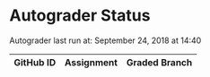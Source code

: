 # Autograder Status
Autograder last run at: September 24, 2018 at 14:40

| GitHub ID | Assignment | Graded Branch |
|-----------|------------|---------------|
